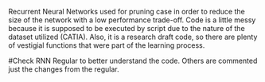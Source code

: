 Recurrent Neural Networks used for pruning case in order to reduce the size of the network with a low performance trade-off.
Code is a little messy because it is supposed to be executed by script due to the nature of the dataset utilized (CATIA).
Also, it is a research draft code, so there are plenty of vestigial functions that were part of the learning process.

#Check RNN Regular to better understand the code. Others are commented just the changes from the regular.

